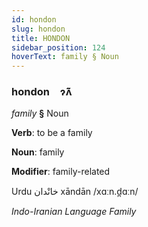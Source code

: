 ```yaml
---
id: hondon
slug: hondon
title: HONDON
sidebar_position: 124
hoverText: family § Noun
---
```


### hondon&emsp;<span kind="abugida">ɂ̃ʌ̃</span>

*family* **§** Noun

**Verb**: to be a family

**Noun**: family

**Modifier**: family-related

Urdu خانْدان⁩ xāndān /xɑːn.d̪ɑːn/

*Indo-Iranian Language Family*